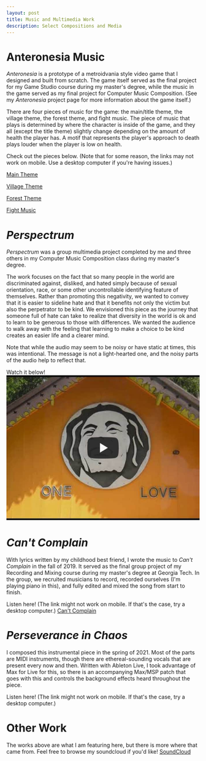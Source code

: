 ```yaml
---
layout: post
title: Music and Multimedia Work
description: Select Compositions and Media
---
```


Anteronesia Music
===
*Anteronesia* is a prototype of a metroidvania style video game that I designed and built from scratch. The game itself served as the final project for my Game Studio course during my master's degree, while the music in the game served as my final project for Computer Music Composition. (See my *Anteronesia* project page for more information about the game itself.)

There are four pieces of music for the game: the main/title theme, the village theme, the forest theme, and fight music. The piece of music that plays is determined by where the character is inside of the game, and they all (except the title theme) slightly change depending on the amount of health the player has. A motif that represents the player's approach to death plays louder when the player is low on health.

Check out the pieces below. (Note that for some reason, the links may not work on mobile. Use a desktop computer if you're having issues.)

[Main Theme](https://soundcloud.com/user-219856532/anteronesia-main-theme "Main Theme")

[Village Theme](https://soundcloud.com/user-219856532/anteronesia-village-theme "Village Theme")

[Forest Theme](https://soundcloud.com/user-219856532/anteronesia-forest-theme "Forest Theme")

[Fight Music](https://soundcloud.com/user-219856532/anteronesia-fight-music "Fight Music")


*Perspectrum*
===
*Perspectrum* was a group multimedia project completed by me and three others in my Computer Music Composition class during my master's degree. 

The work focuses on the fact that so many people in the world are discriminated against, disliked, and hated simply because of sexual orientation, race, or some other uncontrollable identifying feature of themselves. Rather than promoting this negativity, we wanted to convey that it is easier to sideline hate and that it benefits not only the victim but also the perpetrator to be kind. We envisioned this piece as the journey that someone full of hate can take to realize that diversity in the world is ok and to learn to be generous to those with differences. We wanted the audience to walk away with the feeling that learning to make a choice to be kind creates an easier life and a clearer mind.

Note that while the audio may seem to be noisy or have static at times, this was intentional. The message is not a light-hearted one, and the noisy parts of the audio help to reflect that.

Watch it below!
[![Perspectrum](/assets/images/play-perspectrum.jpg)](https://www.youtube.com/watch?v=vlFEL2JK7bU "Perspectrum")


*Can't Complain*
===
With lyrics written by my childhood best friend, I wrote the music to *Can't Complain* in the fall of 2019. It served as the final group project of my Recording and Mixing course during my master's degree at Georgia Tech. In the group, we recruited musicians to record, recorded ourselves (I'm playing piano in this), and fully edited and mixed the song from start to finish. 

Listen here! (The link might not work on mobile. If that's the case, try a desktop computer.)
[Can't Complain](https://soundcloud.com/user-219856532/cant-complain)

*Perseverance in Chaos*
===
I composed this instrumental piece in the spring of 2021. Most of the parts are MIDI instruments, though there are ethereal-sounding vocals that are present every now and then. Written with Ableton Live, I took advantage of Max for Live for this, so there is an accompanying Max/MSP patch that goes with this and controls the background effects heard throughout the piece. 

Listen here! (The link might not work on mobile. If that's the case, try a desktop computer.)
[](https://soundcloud.com/user-219856532/perseverance-in-chaos "Perseverance in Chaos")

Other Work
===
The works above are what I am featuring here, but there is more where that came from. Feel free to browse my soundcloud if you'd like!
[SoundCloud](https://soundcloud.com/user-219856532 "SoundCloud")